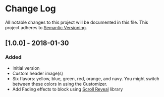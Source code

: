 # Change Log
All notable changes to this project will be documented in this file.
This project adheres to [Semantic Versioning](http://semver.org/).

## [1.0.0] - 2018-01-30
### Added
- Initial version
- Custom header image(s)
- Six flavors: yellow, blue, green, red, orange, and navy. You might switch between these colors in using the Customizer.
- Add Fading effects to block using [Scroll Reveal](https://github.com/jlmakes/scrollreveal) library
